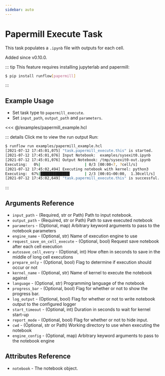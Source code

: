 ```yaml
---
sidebar: auto
---
```


# Papermill Execute Task

This task populates a `.ipynb` file with outputs for each cell.

Added since v0.10.0.

::: tip
This feature requires installing jupyterlab and papermill:
```bash
$ pip install runflow[papermill]
```
:::

## Example Usage

* Set task type to `papermill_execute`.
* Set `input_path`, `output_path` and `parameters`.

<<< @/examples/papermill_example.hcl

::: details Click me to view the run output
Run:
```bash
$ runflow run examples/papermill_example.hcl
[2021-07-12 17:45:01,075] "task.papermill_execute.this" is started.
[2021-07-12 17:45:01,076] Input Notebook:  examples/sysexit0.ipynb
[2021-07-12 17:45:01,076] Output Notebook: /tmp/sysexit0-out.ipynb
Executing:   0%|                    | 0/3 [00:00<?, ?cell/s]
[2021-07-12 17:45:02,494] Executing notebook with kernel: python3
Executing:  67%|█████████████▎      | 2/3 [00:01<00:00,  1.30cell/s]
[2021-07-12 17:45:02,649] "task.papermill_execute.this" is successful.
```
:::

## Arguments Reference

* `input_path` - (Required, str or Path) Path to input notebook.
* `output_path` - (Required, str or Path) Path to save executed notebook
* `parameters` - (Optional, map) Arbitrary keyword arguments to pass to the notebook parameters
* `engine_name` - (Optional, str) Name of execution engine to use
* `request_save_on_cell_execute` - (Optional, bool) Request save notebook after each cell execution
* `autosave_cell_every` - (Optional, int) How often in seconds to save in the middle of long cell executions
* `prepare_only` - (Optional, bool) Flag to determine if execution should occur or not
* `kernel_name` - (Optional, str) Name of kernel to execute the notebook against
* `language` - (Optional, str) Programming language of the notebook
* `progress_bar` - (Optional, bool) Flag for whether or not to show the progress bar.
* `log_output` - (Optional, bool) Flag for whether or not to write notebook output to the configured logger
* `start_timeout` - (Optional, int) Duration in seconds to wait for kernel start-up
* `report_mode` - (Optional, bool) Flag for whether or not to hide input.
* `cwd` - (Optional, str or Path) Working directory to use when executing the notebook
* `engine_config` - (Optional, map) Arbitrary keyword arguments to pass to the notebook engine

## Attributes Reference

* `notebook` - The notebook object.
